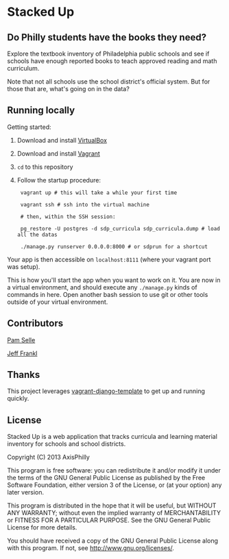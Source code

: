 # Stacked Up

## Do Philly students have the books they need?

Explore the textbook inventory of Philadelphia public schools and see if schools have enough reported books
to teach approved reading and math curriculum.

Note that not all schools use the school district's official system. But for those that are, what's going on in the data?

## Running locally

Getting started:

1. Download and install [VirtualBox](https://www.virtualbox.org/)
2. Download and install [Vagrant](http://www.vagrantup.com/)
3. `cd` to this repository
4. Follow the startup procedure:

        vagrant up # this will take a while your first time

        vagrant ssh # ssh into the virtual machine
        
        # then, within the SSH session:

        pg_restore -U postgres -d sdp_curricula sdp_curricula.dump # load all the datas

        ./manage.py runserver 0.0.0.0:8000 # or sdprun for a shortcut

Your app is then accessible on `localhost:8111` (where your vagrant port was setup).

This is how you'll start the app when you want to work on it. You are now in a virtual environment, and should execute any `./manage.py` kinds of commands in here. Open another bash session to use git or other tools outside of your virtual environment.

## Contributors

[Pam Selle](http://github.com/pselle)

[Jeff Frankl](http://github.com/jfrankl)

## Thanks

This project leverages [vagrant-django-template](https://github.com/torchbox/vagrant-django-template) to get up and running quickly.

## License

Stacked Up is a web application that tracks curricula and learning
material inventory for schools and school districts.

Copyright (C) 2013 AxisPhilly

This program is free software: you can redistribute it and/or modify
it under the terms of the GNU General Public License as published by
the Free Software Foundation, either version 3 of the License, or
(at your option) any later version.

This program is distributed in the hope that it will be useful,
but WITHOUT ANY WARRANTY; without even the implied warranty of
MERCHANTABILITY or FITNESS FOR A PARTICULAR PURPOSE.  See the
GNU General Public License for more details.

You should have received a copy of the GNU General Public License
along with this program.  If not, see <http://www.gnu.org/licenses/>.
